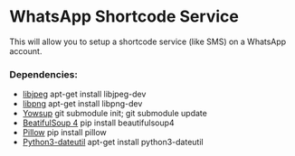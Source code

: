 # WhatsApp Shortcode Service

This will allow you to setup a shortcode service (like SMS) on a WhatsApp account.

### Dependencies:
* [libjpeg]()
apt-get install libjpeg-dev
* [libpng]()
apt-get install libpng-dev
* [Yowsup](https://github.com/tgalal/yowsup)
git submodule init; git submodule update
* [BeatifulSoup 4](http://www.crummy.com/software/BeautifulSoup/)
pip install beautifulsoup4
* [Pillow](https://pypi.python.org/pypi/Pillow/2.2.2)
pip install pillow 
* [Python3-dateutil]()
apt-get install python3-dateutil
